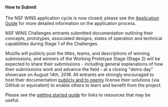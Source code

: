 #### How to Submit

The NSF WINS application cycle is now closed; please see the [Application Guide](#Apply) for more detailed information on the application process.

NSF WINS Challenges entrants submitted documentation outlining their concepts, prototypes, associated designs, states of operation and technical capabilities during Stage 1 of the Challenges.

Mozilla will publicly post the titles, teams, and descriptions of winning submissions, and winners of the Working Prototype Stage (Stage 2) will be expected to share their submissions - including general explanations of how their submissions work and advance the field - at a closing "demo day" showcase on August 14th, 2018. All entrants are strongly encouraged to host their documentation [publicly and to openly](/#item-8) license their solutions (via GitHub or equivalent) to enable others to learn and benefit from the project.

Please see the [getting started guide](https://github.com/MozillaFoundation/NSF-WINS-Getting-Started) for links to resources that may be useful.
